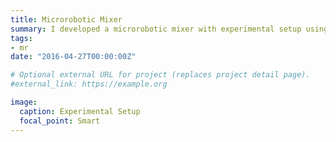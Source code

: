 ```yaml
---
title: Microrobotic Mixer
summary: I developed a microrobotic mixer with experimental setup using a microfluidic chip for nanoparticle mixing.
tags:
- mr
date: "2016-04-27T00:00:00Z"

# Optional external URL for project (replaces project detail page).
#external_link: https://example.org

image:
  caption: Experimental Setup
  focal_point: Smart
---
```

